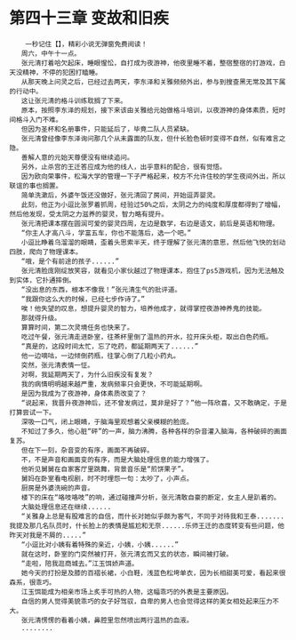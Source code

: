 # 第四十三章 变故和旧疾
        一秒记住【】，精彩小说无弹窗免费阅读！
       周六，中午十一点。
       张元清打着哈欠起床，睡眼惺忪，自打成为夜游神，他夜里睡不着，整宿整宿的打游戏，白天没精神，不停的犯困打瞌睡。
       从那天晚上问灵之后，已经过去两天，李东泽和关雅频频外出，参与到搜查黑无常及其下属的行动中。
       这让张元清的格斗训练耽搁了下来。
       原本，按照李东泽的规划，接下来该由关雅给元始做格斗培训，以夜游神的身体素质，短时间格斗入门不难。
       但因为圣杯和名册事件，只能延后了，毕竟二队人员紧缺。
       张元清曾经像李东泽询问那几个从未露面的队友，但什长脸色顿时变得不自然，似有难言之隐。
       善解人意的元始天尊便没有继续追问。
       另外，止杀宫的王迁答应成为他的线人，出乎意料的配合，很有觉悟。
       因为欧向荣事件，松海大学的管理一下子严格起来，校方不允许住校的学生夜间外出，所以联谊的事也搁置。
       简单洗漱后，外婆午饭还没做好，张元清回了房间，开始逗弄婴灵。
       此刻，他正为小逗比张罗着抓周，经验过50%之后，太阴之力的纯度和厚度都得到了增幅，然后他发现，受太阴之力滋养的婴灵，智力略有提升。
       张元清把课本摆在圆润可爱的婴灵四周，左边是数学，右边是语文，前后是英语和物理。
       “你主人才高八斗，学富五车，你也不能落后，选一个吧。”
       小逗比睁着乌溜溜的眼睛，歪着头思索半天，终于理解了张元清的意思，然后他飞快的划动四肢，爬向了物理课本。
       “哦，是个有前途的孩子......”
       张元清脸庞刚绽放笑容，就看见小家伙越过了物理课本，抱住了ps5游戏机，因为无法触及到实体，它扑通摔倒。
       “没出息的东西，根本不像我！”张元清生气的批评道。
       “我跟你这么大的时候，已经七步作诗了。”
       唉！他失望的叹息，想提升婴灵的智力，培养他成才，就得掌控夜游神养鬼的技能。
       那就得升级。
       算算时间，第二次灵境任务也快来了。
       吃过午餐，张元清走进卧室，往茶杯里倒了温热的开水，拉开床头柜，取出白色药瓶。
       “真是的，这段时间太忙，忘了吃药，都延期两天了......”
       他一边嘀咕，一边倾倒药瓶，往掌心倒了几粒小药丸。
       突然，张元清表情一怔。
       对啊，我延期两天了，为什么旧疾没有复发？
       我的病情明明越来越严重，发病频率只会更快，不可能延期啊。
       是因为我成为了夜游神，身体素质改变了？
       “说起来，我晋升夜游神后，还不曾发病过，莫非是好了？”他一阵欣喜，又不敢确定，于是打算尝试一下。
       深吸一口气，闭上眼睛，于脑海里观想着父亲模糊的脸庞。
       不知过了多久，他心脏“砰”的一声，脑力沸腾，各种各样的杂音灌入脑海，各种破碎的画面复苏。
       但在下一刻，杂音变的有序，画面不再破碎。
       不，不是声音和画面变的有序，而是大脑处理信息的能力增强了。
       他听见舅舅在自家客厅里跳舞，背景音乐是“煎饼果子”。
       舅妈在卧室看电视剧，时不时埋怨一句：太吵了，小声点。
       厨房是外婆洗碗的声音。
       楼下的床在“咯吱咯吱”的响，通过碰撞声分析，张元清敢自豪的断定，女主人是趴着的。
       大脑处理信息还在继续......
       “关雅身上总是有股难言的自信，而什长对她似乎颇为客气，不同于对待我和王泰.......我提及那几名队员时，什长脸上的表情是尴尬和无奈......乐师王迁的态度转变有些问题，他昨天对我是不屑的.....”
       “小逗比对小姨有着特殊的亲近，小姨，小姨......”
       就在这时，卧室的门突然被打开，张元清玄而又玄的状态，瞬间被打破。
       “走啦，陪我逛商城去。”江玉饵娇声道。
       她今天的打扮是及膝的百褶长裙，小白鞋，浅蓝色松垮单衣，因为长相甜美可爱，看起来很森系，很乖巧。
       江玉饵能成为相亲市场上炙手可热的人物，这幅乖巧的外表是主要原因。
       自信的男人觉得美貌乖巧的女子好驾驭，自卑的男人也会觉得这样的美女相处起来压力不大。
       张元清愣愣的看着小姨，鼻腔里忽然喷出两行温热的血液。
       ........